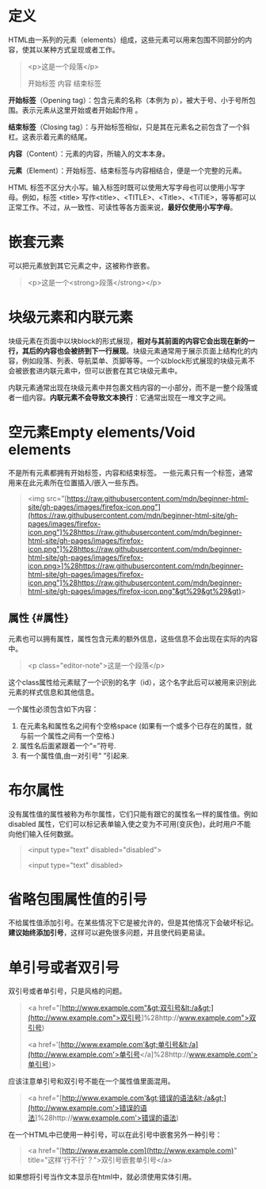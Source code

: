 # 定义

HTML由一系列的元素（elements）组成，这些元素可以用来包围不同部分的内容，使其以某种方式呈现或者工作。

> &lt;p&gt;这是一个段落&lt;/p&gt;
>
> 开始标签 内容 结束标签

**开始标签**（Opening tag）：包含元素的名称（本例为 p），被大于号、小于号所包围。表示元素从这里开始或者开始起作用 。

**结束标签**（Closing tag）：与开始标签相似，只是其在元素名之前包含了一个斜杠。这表示着元素的结尾。

**内容**（Content）：元素的内容，所输入的文本本身。

**元素**（Element）：开始标签、结束标签与内容相结合，便是一个完整的元素。

HTML 标签不区分大小写。输入标签时既可以使用大写字母也可以使用小写字母。例如，标签 &lt;title&gt; 写作&lt;title&gt;、&lt;TITLE&gt;、&lt;Title&gt;、&lt;TiTlE&gt;，等等都可以正常工作。不过，从一致性、可读性等各方面来说，**最好仅使用小写字母**。

# 嵌套元素

可以把元素放到其它元素之中，这被称作嵌套。

> &lt;p&gt;这是一个&lt;strong&gt;段落&lt;/strong&gt;&lt;/p&gt;

# 块级元素和内联元素

块级元素在页面中以块block的形式展现，**相对与其前面的内容它会出现在新的一行，其后的内容也会被挤到下一行展现**。块级元素通常用于展示页面上结构化的内容，例如段落、列表、导航菜单、页脚等等。一个以block形式展现的块级元素不会被嵌套进内联元素中，但可以嵌套在其它块级元素中。

内联元素通常出现在块级元素中并包裹文档内容的一小部分，而不是一整个段落或者一组内容。**内联元素不会导致文本换行**：它通常出现在一堆文字之间。

# 空元素Empty elements/Void elements

不是所有元素都拥有开始标签，内容和结束标签。 一些元素只有一个标签，通常用来在此元素所在位置插入/嵌入一些东西。

> &lt;img src="[https://raw.githubusercontent.com/mdn/beginner-html-site/gh-pages/images/firefox-icon.png"](https://raw.githubusercontent.com/mdn/beginner-html-site/gh-pages/images/firefox-icon.png"]%28https://raw.githubusercontent.com/mdn/beginner-html-site/gh-pages/images/firefox-icon.png"]%28https://raw.githubusercontent.com/mdn/beginner-html-site/gh-pages/images/firefox-icon.png>]%28https://raw.githubusercontent.com/mdn/beginner-html-site/gh-pages/images/firefox-icon.png"]%28https://raw.githubusercontent.com/mdn/beginner-html-site/gh-pages/images/firefox-icon.png"&gt%29&gt%29&gt)&gt;

## 属性 {#属性}

元素也可以拥有属性，属性包含元素的额外信息，这些信息不会出现在实际的内容中。

> &lt;p class="editor-note"&gt;这是一个段落&lt;/p&gt;

这个class属性给元素赋了一个识别的名字（id），这个名字此后可以被用来识别此元素的样式信息和其他信息。

一个属性必须包含如下内容：

1. 在元素名和属性名之间有个空格space \(如果有一个或多个已存在的属性，就与前一个属性之间有一个空格.\)
2. 属性名后面紧跟着一个“=”符号.
3. 有一个属性值,由一对引号“ ”引起来.

# 布尔属性

没有属性值的属性被称为布尔属性，它们只能有跟它的属性名一样的属性值。例如disabled 属性，它们可以标记表单输入使之变为不可用\(变灰色\)，此时用户不能向他们输入任何数据。

> &lt;input type="text" disabled="disabled"&gt;
>
> &lt;input type="text" disabled&gt;

# 省略包围属性值的引号

不给属性值添加引号。在某些情况下它是被允许的，但是其他情况下会破坏标记。**建议始终添加引号**，这样可以避免很多问题，并且使代码更易读。

# 单引号或者双引号

双引号或者单引号，只是风格的问题。

> &lt;a href="[http://www.example.com"&gt;双引号&lt;/a&gt;](http://www.example.com">双引号</a>]%28http://www.example.com">双引号)
>
> &lt;a href='[http://www.example.com'&gt;单引号&lt;/a](http://www.example.com'>单引号</a]%28http://www.example.com'>单引号)&gt;

应该注意单引号和双引号不能在一个属性值里面混用。

> &lt;a href="[http://www.example.com'&gt;错误的语法&lt;/a&gt;](http://www.example.com'>错误的语法</a>]%28http://www.example.com'>错误的语法)

在一个HTML中已使用一种引号，可以在此引号中嵌套另外一种引号：

> &lt;a href="[http://www.example.com](http://www.example.com)" title="这样'行不行'？"&gt;双引号嵌套单引号&lt;/a&gt;

如果想将引号当作文本显示在html中，就必须使用实体引用。

